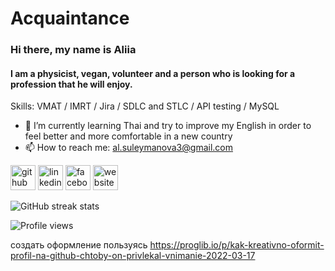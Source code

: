 # Acquaintance
### Hi there, my name is Aliia
#### I am a physicist, vegan, volunteer and a person who is looking for a profession that he will enjoy.

Skills: VMAT / IMRT / Jira / SDLC and STLC / API testing / MySQL

- 🌱 I’m currently learning Thai and try to improve my English in order to feel better and more comfortable in a new country 
- 📫 How to reach me: al.suleymanova3@gmail.com 


[<img src='https://cdn.jsdelivr.net/npm/simple-icons@3.0.1/icons/github.svg' alt='github' height='40'>](https://github.com/Virdfell17)  [<img src='https://cdn.jsdelivr.net/npm/simple-icons@3.0.1/icons/linkedin.svg' alt='linkedin' height='40'>](https://www.linkedin.com/in/https://www.linkedin.com/in/aliia-suleimanova-a4142a239//)  [<img src='https://cdn.jsdelivr.net/npm/simple-icons@3.0.1/icons/facebook.svg' alt='facebook' height='40'>](https://www.facebook.com/https://web.facebook.com/virffell/)  [<img src='https://cdn.jsdelivr.net/npm/simple-icons@3.0.1/icons/icloud.svg' alt='website' height='40'>](http://bit.ly/3FiJtB4)  

![GitHub streak stats](https://streak-stats.demolab.com/?user=Virdfell17)  

![Profile views](https://gpvc.arturio.dev/Virdfell17)  

создать оформление пользуясь https://proglib.io/p/kak-kreativno-oformit-profil-na-github-chtoby-on-privlekal-vnimanie-2022-03-17
